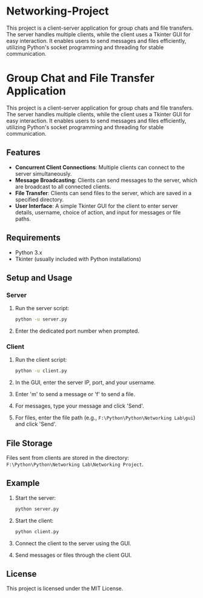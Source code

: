 # Networking-Project
This project is a client-server application for group chats and file transfers. The server handles multiple clients, while the client uses a Tkinter GUI for easy interaction. It enables users to send messages and files efficiently, utilizing Python's socket programming and threading for stable communication.


# Group Chat and File Transfer Application

This project is a client-server application for group chats and file transfers. The server handles multiple clients, while the client uses a Tkinter GUI for easy interaction. It enables users to send messages and files efficiently, utilizing Python's socket programming and threading for stable communication.

## Features

- **Concurrent Client Connections**: Multiple clients can connect to the server simultaneously.
- **Message Broadcasting**: Clients can send messages to the server, which are broadcast to all connected clients.
- **File Transfer**: Clients can send files to the server, which are saved in a specified directory.
- **User Interface**: A simple Tkinter GUI for the client to enter server details, username, choice of action, and input for messages or file paths.

## Requirements

- Python 3.x
- Tkinter (usually included with Python installations)

## Setup and Usage

### Server

1. Run the server script:
    ```bash
    python -u server.py
    ```

2. Enter the dedicated port number when prompted.

### Client

1. Run the client script:
    ```bash
    python -u client.py
    ```

2. In the GUI, enter the server IP, port, and your username.

3. Enter 'm' to send a message or 'f' to send a file.

4. For messages, type your message and click 'Send'.

5. For files, enter the file path (e.g., `F:\Python\Python\Networking Lab\gui`) and click 'Send'.

## File Storage

Files sent from clients are stored in the directory: `F:\Python\Python\Networking Lab\Networking Project`.

## Example

1. Start the server:
    ```bash
    python server.py
    ```

2. Start the client:
    ```bash
    python client.py
    ```

3. Connect the client to the server using the GUI.

4. Send messages or files through the client GUI.

## License

This project is licensed under the MIT License.
